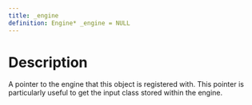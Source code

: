 ```yaml
---
title: _engine
definition: Engine* _engine = NULL
---
```


# Description
A pointer to the engine that this object is registered with. This pointer is particularly useful to get the input class stored within the engine.


